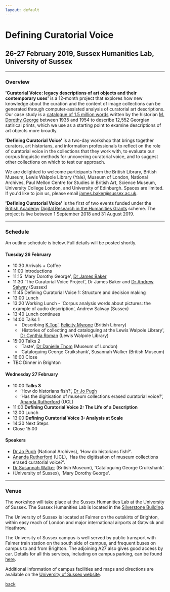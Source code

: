 ```yaml
---
layout: default
---
```


# Defining Curatorial Voice

## 26-27 February 2019, Sussex Humanities Lab, University of Sussex

______
### Overview

**'Curatorial Voice: legacy descriptions of art objects and their contemporary uses'** is a 12-month project that explores how new knowledge about the curation and the content of image collections can be generated through computer-assisted analysis of curatorial art descriptions. Our case study is a [catalogue of 1.5 million words](https://en.wikipedia.org/wiki/Catalogue_of_Political_and_Personal_Satires_Preserved_in_the_Department_of_Prints_and_Drawings_in_the_British_Museum) written by the historian [M. Dorothy George](https://doi.org/10.1093/ref:odnb/45657) between 1935 and 1954 to describe 12,552 Georgian satirical prints, which we use as a starting point to examine descriptions of art objects more broadly.

**'Defining Curatorial Voice'** is a two-day workshop that brings together curators, art historians, and information professionals to reflect on the role of curatorial voice in the collections that they work with, to evaluate our corpus linguistic methods for uncovering curatorial voice, and to suggest other collections on which to test our approach.

We are delighted to welcome participants from the British Library, British Museum, Lewis Walpole Library (Yale), Museum of London, National Archives, Paul Mellon Centre for Studies in British Art, Science Museum, University College London, and University of Edinburgh. Spaces are limited. If you'd like to join us, please email [james.baker@sussex.ac.uk](mailto:james.baker@sussex.ac.uk).

**'Defining Curatorial Voice'** is the first of two events funded under the [British Academy](https://www.britac.ac.uk/) [Digital Research in the Humanities Grants](https://www.britac.ac.uk/ba-jisc-digital-research-in-the-humanities) scheme. The project is live between 1 September 2018 and 31 August 2019.

______
### Schedule

An outline schedule is below. Full details will be posted shortly.

#### Tuesday 26 February

- 10:30 Arrivals + Coffee
- 11:00 Introductions
- 11:15 'Mary Dorothy George', [Dr James Baker](http://www.sussex.ac.uk/profiles/371022)
- 11:30 'The Curatorial Voice Project', Dr James Baker and [Dr Andrew Salway](http://www.sussex.ac.uk/profiles/446030) (Sussex)
- 11:45 Defining Curatorial Voice 1: Structure and decision making
- 13:00 Lunch
- 13:20 Working Lunch - 'Corpus analysis words about pictures: the example of audio description', Andrew Salway (Sussex)
- 13:40 Lunch continues
- 14:00 Talks 1
	- 'Describing [K.Top](https://www.bl.uk/projects/kings-topographical-collection-cataloguing-and-digitisation)', [Felicity Myrone](https://www.bl.uk/people/experts/felicity-myrone) (British Library)
	- 'Histories of collecting and cataloguing at the Lewis Walpole Library', [Dr Cynthia Roman](https://walpole.library.yale.edu/people/cynthia-roman) (Lewis Walpole Library)
- 15:00 Talks 2
	- 'Taste', [Dr Danielle Thom](https://twitter.com/danielle_j_thom?lang=en) (Museum of London)
	-  ‘Cataloguing George Cruikshank’, Susannah Walker (British Museum)
- 16:00 Close
- TBC Dinner in Brighton

#### Wednesday 27 February

- 10:00 **Talks 3**
	- ‘How do historians fish?’, [Dr Jo Pugh](http://www.nationalarchives.gov.uk/about/our-research-and-academic-collaboration/our-research-and-people/staff-profiles/dr-jo-pugh/)
	- ‘Has the digitisation of museum collections erased curatorial voice?’, [Ananda Rutherford](https://twitter.com/smallandcross) (UCL)
- 11:00 **Defining Curatorial Voice 2: The Life of a Description**
- 12:00 Lunch
- 13:00 **Defining Curatorial Voice 3: Analysis at Scale**
- 14:30 Next Steps
- Close 15:00

#### Speakers

- [Dr Jo Pugh](http://www.nationalarchives.gov.uk/about/our-research-and-academic-collaboration/our-research-and-people/staff-profiles/dr-jo-pugh/) (National Archives), 'How do historians fish?'.
- [Ananda Rutherford](https://twitter.com/smallandcross) (UCL), 'Has the digitisation of museum collections erased curatorial voice?'.
- [Dr Susannah Walker](https://www.paul-mellon-centre.ac.uk/whats-on/forthcoming/cruikshanks-alcoholics) (British Museum), 'Cataloguing George Cruikshank'.
-  (University of Sussex), 'Mary Dorothy George'.

______
### Venue

The workshop will take place at the Sussex Humanities Lab at the University of Sussex. The Sussex Humanities Lab is located in the [Silverstone Building](https://www.sussex.ac.uk/about/documents/uos-campus-map.pdf).

The University of Sussex is located at Falmer on the outskirts of Brighton, within easy reach of London and major international airports at Gatwick and Heathrow.

The University of Sussex campus is well served by public transport with Falmer train station on the south side of campus, and frequent buses on campus to and from Brighton. The adjoining A27 also gives good access by car. Details for all this services, including on campus parking, can be found [here](https://www.sussex.ac.uk/about/directions).

Additional information of campus facilities and maps and directions are available on the [University of Sussex website](https://www.sussex.ac.uk/about/campus/facilities).

[back](./)
